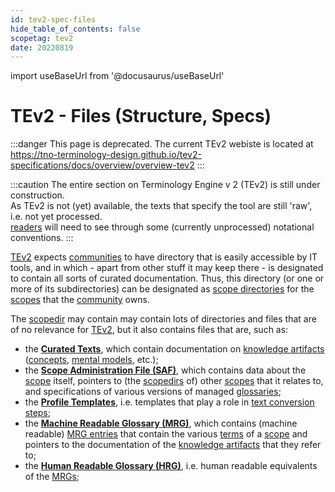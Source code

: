 ```yaml
---
id: tev2-spec-files
hide_table_of_contents: false
scopetag: tev2
date: 20220819
---
```


import useBaseUrl from '@docusaurus/useBaseUrl'

# TEv2 - Files (Structure, Specs)

:::danger This page is deprecated.
The current TEv2 webiste is located at https://tno-terminology-design.github.io/tev2-specifications/docs/overview/overview-tev2
:::

:::caution
The entire section on Terminology Engine v 2 (TEv2) is still under construction.<br/>
As TEv2 is not (yet) available, the texts that specify the tool are still 'raw', i.e. not yet processed.<br/>[readers](@) will need to see through some (currently unprocessed) notational conventions.
:::

[TEv2](@) expects [communities](@) to have directory that is easily accessible by IT tools, and in which - apart from other stuff it may keep there - is designated to contain all sorts of curated documentation. Thus, this directory (or one or more of its subdirectories) can be designated as [scope directories](@) for the [scopes](@) that the [community](@) owns.

The [scopedir](@) may contain may contain lots of directories and files that are of no relevance for [TEv2](@), but it also contains files that are, such as:
- the **[Curated Texts](/docs/tev2/spec-files/ctext)**, which contain documentation on [knowledge artifacts](@) ([concepts](@), [mental models](@), etc.);
- the **[Scope Administration File (SAF)](/docs/tev2/spec-files/saf)**, which contains data about the [scope](@) itself, pointers to (the [scopedirs](@) of) other [scopes](@) that it relates to, and specifications of various versions of managed [glossaries](@);
- the **[Profile Templates](/docs/tev2/spec-files/profile-templates)**, i.e. templates that play a role in [text conversion steps](/docs/tev2/overview/tev2-design-principles#text-conversion-steps);
- the **[Machine Readable Glossary (MRG)](/docs/tev2/spec-files/mrg)**, which contains (machine readable) [MRG entries](@) that contain the various [terms](@) of a [scope](@) and pointers to the documentation of the [knowledge artifacts](@) that they refer to;
- the **[Human Readable Glossary (HRG)](/docs/tev2/spec-files/hrg)**, i.e. human readable equivalents of the [MRGs](@);
